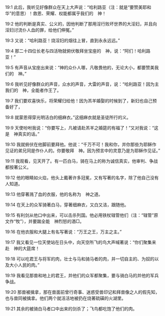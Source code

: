 <a id="1"></a>19:1  此后，我听见好像群众在天上大声说：“哈利路亚（注：就是“要赞美耶和华”的意思）！救恩、荣耀、权能都属乎我们的　神！  

<a id="2"></a>19:2  他的判断是真实、公义的，因他判断了那用淫行败坏世界的大淫妇，并且向淫妇讨流仆人血的罪，给他们伸冤。”  

<a id="3"></a>19:3  又说：“哈利路亚！烧淫妇的烟往上冒，直到永永远远。”  

<a id="4"></a>19:4  那二十四位长老与四活物就俯伏敬拜坐宝座的　神，说：“阿们！哈利路亚！”  

<a id="5"></a>19:5  有声音从宝座出来说：“神的众仆人哪，凡敬畏他的，无论大小，都要赞美我们的　神。”  

<a id="6"></a>19:6  我听见好像群众的声音，众水的声音，大雷的声音，说：“哈利路亚！因为主我们的　神，全能者作王了。  

<a id="7"></a>19:7  我们要欢喜快乐，将荣耀归给他！因为羔羊婚娶的时候到了，新妇也自己预备好了，  

<a id="8"></a>19:8  就蒙恩得穿光明洁白的细麻衣。”这细麻衣就是圣徒所行的义。  

<a id="9"></a>19:9  天使吩咐我说：“你要写上，凡被请赴羔羊之婚筵的有福了！”又对我说：“这是　神真实的话。”  

<a id="10"></a>19:10  我就俯伏在他脚前要拜他。他说：“千万不可！我和你，并你那些为耶稣作见证的弟兄同是作仆人的。你要敬拜　神。因为预言中的灵意乃是为耶稣作见证。”  

<a id="11"></a>19:11  我观看，见天开了。有一匹白马，骑在马上的称为诚信真实，他审判、争战都按著公义。  

<a id="12"></a>19:12  他的眼睛如火焰，他头上戴著许多冠冕，又有写著的名字，除了他自己没有人知道。  

<a id="13"></a>19:13  他穿著溅了血的衣服，他的名称为　神之道。  

<a id="14"></a>19:14  在天上的众军骑著白马，穿著细麻衣，又白又洁，跟随他。  

<a id="15"></a>19:15  有利剑从他口中出来，可以击杀列国。他必用铁杖辖管他们（注：“辖管”原文作“牧”），并要踹全能　神烈怒的酒□。  

<a id="16"></a>19:16  在他衣服和大腿上有名写著说：“万王之王，万主之主。”  

<a id="17"></a>19:17  我又看见一位天使站在日头中，向天空所飞的鸟大声喊著说：“你们聚集来赴　神的大筵席！  

<a id="18"></a>19:18  可以吃君王与将军的肉，壮士与马和骑马者的肉，并一切自主的、为奴的以及大小人民的肉。”  

<a id="19"></a>19:19  我看见那兽和地上的君王，并他们的众军都聚集，要与骑白马的并他的军兵争战。  

<a id="20"></a>19:20  那兽被擒拿，那在兽面前曾行奇事、迷惑受兽印记和拜兽像之人的假先知，也与兽同被擒拿。他们两个就活活地被扔在烧著硫磺的火湖里。  

<a id="21"></a>19:21  其余的被骑白马者口中出来的剑杀了；飞鸟都吃饱了他们的肉。  
